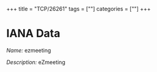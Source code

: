 +++
title = "TCP/26261"
tags = [""]
categories = [""]
+++

# IANA Data

_Name:_ ezmeeting

_Description:_ eZmeeting

